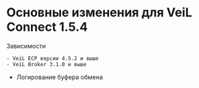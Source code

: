 # Основные изменения для VeiL Connect 1.5.4

Зависимости

    - VeiL ECP версии 4.5.2 и выше
    - VeiL Broker 3.1.0 и выше
    
- Логирование буфера обмена
